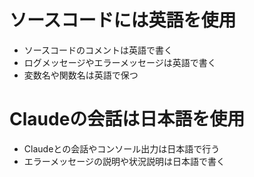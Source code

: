 # ソースコードには英語を使用

- ソースコードのコメントは英語で書く
- ログメッセージやエラーメッセージは英語で書く
- 変数名や関数名は英語で保つ

# Claudeの会話は日本語を使用

- Claudeとの会話やコンソール出力は日本語で行う
- エラーメッセージの説明や状況説明は日本語で書く

